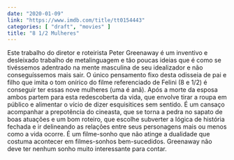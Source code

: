 ```yaml
---
date: "2020-01-09"
link: "https://www.imdb.com/title/tt0154443"
categories: [ "draft", "movies" ]
title: "8 1/2 Mulheres"
---
```

Este trabalho do diretor e roteirista Peter Greenaway é um inventivo e desleixado trabalho de metalinguagem e tão poucas ideias que é como se tivéssemos adentrado na mente masculina de seu idealizador e não conseguíssemos mais sair. O único pensamento fixo desta odisseia de pai e filho que imita o tom onírico do filme referenciado de Felini (8 e 1/2) é conseguir ter essas nove mulheres (uma é anã). Após a morte da esposa ambos partem para esta redescoberta da vida, que envolve tirar a roupa em público e alimentar o vício de dizer esquisitices sem sentido. É um cansaço acompanhar a prepotência do cineasta, que se torna a pedra no sapato de boas atuações e um bom roteiro, que escolhe subverter a lógica de história fechada e ir delineando as relações entre seus personagens mais ou menos como a vida ocorre. É um filme-sonho que não atinge a dualidade que costuma acontecer em filmes-sonhos bem-sucedidos. Greenaway não deve ter nenhum sonho muito interessante para contar.
